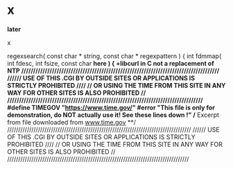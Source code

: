 # x

**later**

x

regexsearch( const char * string, const char * regexpattern ) {
int
fdmmap( int fdesc, int fsize, const char **here ) {
+libcurl
    in C
not a replacement of NTP
////////////////////////////////////////////////////////////////////////////////////
////// USE OF THIS .CGI BY OUTSIDE SITES OR APPLICATIONS IS STRICTLY PROHIBITED ////
// OR USING THE TIME FROM THIS SITE IN ANY WAY FOR OTHER SITES IS ALSO PROHIBITED //
///////////////////////////////////////////////////////////////////////////////////
#define   TIMEGOV   "https://www.time.gov/"
#error   "This file is only for demonstration, do NOT actually use it! See these lines down !"
/**  Excerpt from file downloaded from www.time.gov  **/
////////////////////////////////////////////////////////////////////////////////////
////// USE OF THIS .CGI BY OUTSIDE SITES OR APPLICATIONS IS STRICTLY PROHIBITED ////
// OR USING THE TIME FROM THIS SITE IN ANY WAY FOR OTHER SITES IS ALSO PROHIBITED //
///////////////////////////////////////////////////////////////////////////////////



